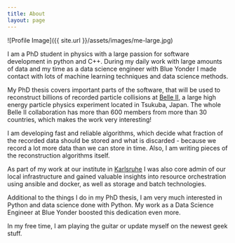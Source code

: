 ```yaml
---
title: About
layout: page
---
```

![Profile Image]({{ site.url }}/assets/images/me-large.jpg)

I am a PhD student in physics with a large passion for software 
development in python and C++. During my daily work with large 
amounts of data and my time as a data science engineer 
with Blue Yonder I made contact with lots of machine
learning techniques and data science methods.

My PhD thesis covers important parts of the 
software, that will be used to reconstruct billions of 
recorded particle collisions at [Belle II](https://www.belle2.org/),
a large high energy particle physics experiment located in 
Tsukuba, Japan. The whole Belle II collaboration has more 
than 600 members from more than 30 countries, which makes
the work very interesting!

I am developing fast and reliable algorithms, which decide
what fraction of the recorded data should be stored and what
is discarded - because we record a lot more data than we 
can store in time. Also, I am writing pieces of the
reconstruction algorithms itself.

As part of my work at our institute in [Karlsruhe](http://www.etp.kit.edu/)
I was also core admin of our local infrastructure and gained
valuable insights into resource orchestration using ansible 
and docker, as well as storage and batch technologies.

Additional to the things I do in my PhD thesis, 
I am very much interested in Python and data science done 
with Python. My work as a Data Science Engineer at Blue 
Yonder boosted this dedication even more. 

In my free time, I am playing the guitar or update myself 
on the newest geek stuff.